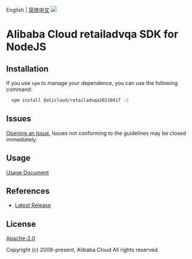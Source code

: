 English | [简体中文](README-CN.md)
![](https://aliyunsdk-pages.alicdn.com/icons/AlibabaCloud.svg)

# Alibaba Cloud retailadvqa SDK for NodeJS

## Installation
If you use `npm` to manage your dependence, you can use the following command:

```sh
  npm install @alicloud/retailadvqa20230417 -S
```

## Issues
[Opening an Issue](https://github.com/aliyun/alibabacloud-typescript-sdk/issues/new), Issues not conforming to the guidelines may be closed immediately.

## Usage
[Usage Document](https://github.com/aliyun/alibabacloud-typescript-sdk/blob/master/docs/Usage-EN.md#quick-examples)

## References
* [Latest Release](https://github.com/aliyun/alibabacloud-typescript-sdk/)

## License
[Apache-2.0](http://www.apache.org/licenses/LICENSE-2.0)

Copyright (c) 2009-present, Alibaba Cloud All rights reserved.
